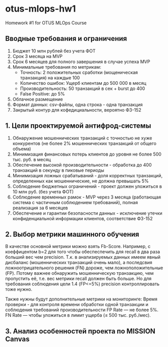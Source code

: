 # otus-mlops-hw1
Homework #1 for OTUS MLOps Course

## Вводные требования и ограничения
1. Бюджет 10 млн рублей без учета ФОТ
2. Срок 3 месяца на MVP
3. Срок 6 месяцев для полного завершения в случае успеха MVP
4. Минимальные требования по метрикам:
   * Точность: 2 положительных сработки (мощеническая транзакция) на каждые 100
   * Количество ошибок: Ущерб клиентам до 500 000 в месяц
   * Производительность: 50 транзакций в сек + burst до 400
   * False Positive: до 5%
5. Облачное размещение
6. Формат данных: csv-файлы, одна строка - одна транзакция
7. Закрытый контур для кофедициальности, вероятно ФЗ-152

## 1. Цели проектируемой антифрод-системы

1. Обнаружение мошеннических транзакций с точностью не хуже конкурентов (не более 2% мошеннических транзакций от общего объема)
2. Минимизация финансовых потерь клиентов до уровня не более 500 тыс. руб. в месяц
3. Обеспечение высокой производительности - обработка до 400 транзакций в секунду в пиковые периоды
4. Минимизация ложных срабатываний - доля корректных транзакций, определенных как мошеннические, не должна превышать 5%
5. Соблюдение бюджетных ограничений - проект должен уложиться в 10 млн руб. (без учета ФОТ)
6. Соблюдение временных рамок - MVP через 3 месяца (работающая система с частичным соблюдением требований), полная реализация за 6 месяцев
7. Обеспечение и гарантии безопасности данных - исключение утечки конфиденциальной информации клиентов, соответствие ФЗ-152

## 2. Выбор метрики машинного обучения

В качестве основной метрики можно взять Fb-Score. Например, с коеффицентом b=2 для того чтобы обеспеспечить для recall в два раза больший вес чем precision. Т.к. в анализируемых данных имеем явный дисбаланс (мошеннических транзакций очень мало), а последсвия ложноотрицательного решения (FN) дороже, чем ложноположительные (FP). Потому важнее обнаружить мошенническую транзакцию, чем пропустить её, т.е. вес метрики recall должен быть больше. Но для требования соблюдения цели 1.4 (FP<=5%) precision контроллировать тоже нужно.

Также нужны будут дополнительные метрики на мониторинге:
Время проверки - для контроля времени обработки одной транзакции и соблюдения требований производительности
FP Rate — не более 5%.
FN Rate — чтобы уложиться в лимит ущерба (≤ 500 тыс. руб./мес).


## 3. Анализ особенностей проекта по MISSION Canvas


